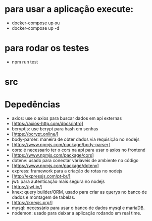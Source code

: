# para usar a aplicação execute:
 - docker-compose up
 ou 
 - docker-compose up -d

# para rodar os testes
- npm run test

# src




 # Depedências
 - axios: use o axios para buscar dados em api externas
 - [https://axios-http.com/docs/intro]
 - bcryptjs: use bcrypt para hash em senhas
 - [https://bcrypt.online/]
 - body-parser: maneira de obter dados via requisição no nodejs
 - [https://www.npmjs.com/package/body-parser]
 - cors: é necessario ter o cors na api para usar o axios no frontend
 - [https://www.npmjs.com/package/cors]
 - dotenv: usado para conectar váriaveis de ambiente no código
 - [https://www.npmjs.com/package/dotenv]
 - express: framework para a criação de rotas no nodejs
 - [http://expressjs.com/pt-br/]
 - jwt: para autenticação mais segura no nodejs
 - [https://jwt.io/]
 - knex: query builder/ORM, usado para criar as querys no banco de dados e montagem de tabelas.
 - [https://knexjs.org/]
 - mysql: necessário para usar o banco de dados mysql e mariaDB.
 - nodemon: usado para deixar a aplicação rodando em real time.